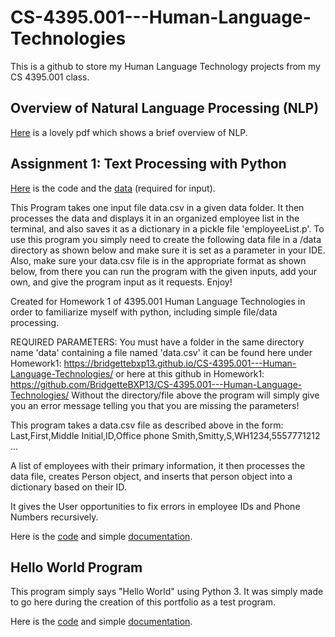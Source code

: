 # CS-4395.001---Human-Language-Technologies
This is a github to store my Human Language Technology projects from my CS 4395.001 class.

## Overview of Natural Language Processing (NLP)
[Here](Overview%20of%20NLP.pdf) is a lovely pdf which shows a brief overview of NLP.

## Assignment 1: Text Processing with Python

[Here](/Homework1/Homework1_bmb180001.py) is the code and the [data](/Homework1/data/data.csv) (required for input).

This Program takes one input file data.csv in a given data folder. It then processes the data and
displays it in an organized employee list in the terminal, and also saves it as a dictionary in a
pickle file 'employeeList.p'. To use this program you simply need to create the following data file
in a /data directory as shown below and make sure it is set as a parameter in your IDE. Also, make
sure your data.csv file is in the appropriate format as shown below, from there you can run the 
program with the given inputs, add your own, and give the program input as it requests. Enjoy!

Created for Homework 1 of 4395.001 Human Language Technologies in order to familiarize myself with python,
including simple file/data processing.

REQUIRED PARAMETERS:    You must have a folder in the same directory
                        name 'data' containing a file named 'data.csv'
                        it can be found here under Homework1:
                        https://bridgettebxp13.github.io/CS-4395.001---Human-Language-Technologies/
                        or here at this github in Homework1:
                        https://github.com/BridgetteBXP13/CS-4395.001---Human-Language-Technologies/
Without the directory/file above the program will simply give you an error message telling you that
you are missing the parameters!

This program takes a data.csv file as described above in the form:
Last,First,Middle Initial,ID,Office phone
Smith,Smitty,S,WH1234,5557771212
...

A list of employees with their primary information, it then processes the data file, creates Person object, and
inserts that person object into a dictionary based on their ID.

It gives the User opportunities to fix errors in employee IDs and Phone Numbers recursively. 


Here is the [code](helloworld.py) and simple [documentation](helloworld.txt).

## Hello World Program

This program simply says "Hello World" using Python 3. It was simply made to go here during
the creation of this portfolio as a test program.

Here is the [code](helloworld.py) and simple [documentation](helloworld.txt).
